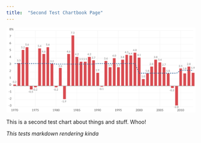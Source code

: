 ```yaml
---
title:  "Second Test Chartbook Page"
---
```

![Chart](/images/test.svg)

This is a second test chart about things and stuff. Whoo!

*This tests markdown rendering kinda*
